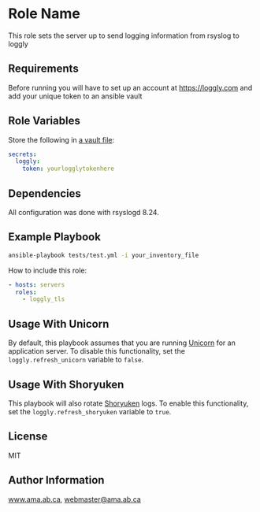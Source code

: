 Role Name
=========

This role sets the server up to send logging information from rsyslog to loggly

Requirements
------------

Before running you will have to set up an account at https://loggly.com and add your unique token to an ansible vault

Role Variables
--------------
Store the following in [a vault file](http://docs.ansible.com/ansible/playbooks_vault.html):

```yaml
secrets:
  loggly:
    token: yourlogglytokenhere
```

Dependencies
------------

All configuration was done with rsyslogd 8.24.

Example Playbook
----------------

```bash
ansible-playbook tests/test.yml -i your_inventory_file
```

How to include this role:

```yaml
- hosts: servers
  roles:
    - loggly_tls
```

Usage With Unicorn
------------------

By default, this playbook assumes that you are running [Unicorn](http://unicorn.bogomips.org) for an application server.
To disable this functionality, set the `loggly.refresh_unicorn` variable to `false`.

Usage With Shoryuken
------------------

This playbook will also rotate [Shoryuken](https://github.com/phstc/shoryuken) logs.
To enable this functionality, set the `loggly.refresh_shoryuken` variable to `true`.

License
-------

MIT

Author Information
------------------

www.ama.ab.ca, webmaster@ama.ab.ca
